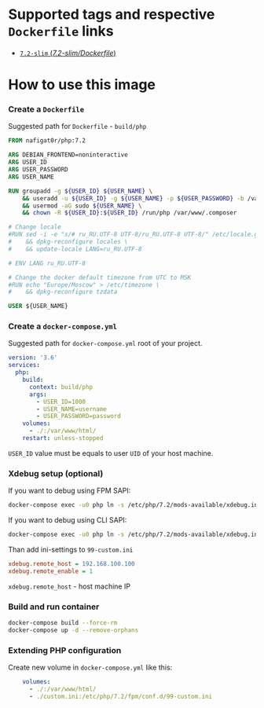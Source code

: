 # Supported tags and respective `Dockerfile` links
-	[`7.2-slim` (*7.2-slim/Dockerfile*)](https://github.com/nafigator/docker-library/blob/master/php/7.2-slim/Dockerfile)

# How to use this image
### Create a `Dockerfile`

Suggested path for `Dockerfile` - `build/php`
```dockerfile
FROM nafigat0r/php:7.2

ARG DEBIAN_FRONTEND=noninteractive
ARG USER_ID
ARG USER_PASSWORD
ARG USER_NAME

RUN groupadd -g ${USER_ID} ${USER_NAME} \
    && useradd -u ${USER_ID} -g ${USER_NAME} -p ${USER_PASSWORD} -b /var/www/html -d /var/www ${USER_NAME} \
    && usermod -aG sudo ${USER_NAME} \
    && chown -R ${USER_ID}:${USER_ID} /run/php /var/www/.composer

# Change locale
#RUN sed -i -e "s/# ru_RU.UTF-8 UTF-8/ru_RU.UTF-8 UTF-8/" /etc/locale.gen \
#    && dpkg-reconfigure locales \
#    && update-locale LANG=ru_RU.UTF-8

# ENV LANG ru_RU.UTF-8

# Change the docker default timezone from UTC to MSK
#RUN echo "Europe/Moscow" > /etc/timezone \
#    && dpkg-reconfigure tzdata

USER ${USER_NAME}
```

### Create a `docker-compose.yml`

Suggested path for `docker-compose.yml` root of your project.
```yaml
version: '3.6'
services:
  php:
    build:
      context: build/php
      args:
        - USER_ID=1000
        - USER_NAME=username
        - USER_PASSWORD=password
    volumes:
      - ./:/var/www/html/
    restart: unless-stopped
```

`USER_ID` value must be equals to user `UID` of your host machine.

### Xdebug setup (optional)
If you want to debug using FPM SAPI:
```bash
docker-compose exec -u0 php ln -s /etc/php/7.2/mods-available/xdebug.ini /etc/php/7.2/fpm/conf.d/20-xdebug.ini
```
If you want to debug using CLI SAPI:
```bash
docker-compose exec -u0 php ln -s /etc/php/7.2/mods-available/xdebug.ini /etc/php/7.2/cli/conf.d/20-xdebug.ini
```

Than add ini-settings to `99-custom.ini`
```ini
xdebug.remote_host = 192.168.100.100
xdebug.remote_enable = 1
```
`xdebug.remote_host` - host machine IP

### Build and run container
```bash
docker-compose build --force-rm
docker-compose up -d --remove-orphans
```
### Extending PHP configuration

Create new volume in `docker-compose.yml` like this:
```yaml
    volumes:
      - ./:/var/www/html/
      - ./custom.ini:/etc/php/7.2/fpm/conf.d/99-custom.ini
```
